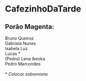 # CafezinhoDaTarde

## Porão Magenta:

Bruno Queiroz\
Gabriela Nunes\
Isabela Luz\
Lucas \*\
(Pedro) Lena Ikeoka\
Pedro Marcondes
\
\
\* *Colocar sobrenome*
